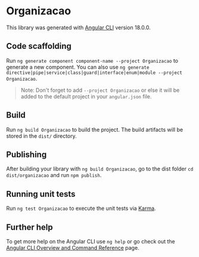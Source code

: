 # Organizacao

This library was generated with [Angular CLI](https://github.com/angular/angular-cli) version 18.0.0.

## Code scaffolding

Run `ng generate component component-name --project Organizacao` to generate a new component. You can also use `ng generate directive|pipe|service|class|guard|interface|enum|module --project Organizacao`.
> Note: Don't forget to add `--project Organizacao` or else it will be added to the default project in your `angular.json` file. 

## Build

Run `ng build Organizacao` to build the project. The build artifacts will be stored in the `dist/` directory.

## Publishing

After building your library with `ng build Organizacao`, go to the dist folder `cd dist/organizacao` and run `npm publish`.

## Running unit tests

Run `ng test Organizacao` to execute the unit tests via [Karma](https://karma-runner.github.io).

## Further help

To get more help on the Angular CLI use `ng help` or go check out the [Angular CLI Overview and Command Reference](https://angular.dev/tools/cli) page.
